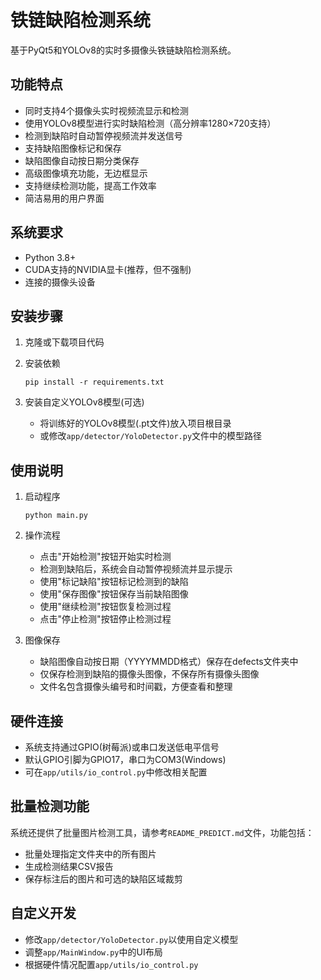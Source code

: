 # 铁链缺陷检测系统

基于PyQt5和YOLOv8的实时多摄像头铁链缺陷检测系统。

## 功能特点

- 同时支持4个摄像头实时视频流显示和检测
- 使用YOLOv8模型进行实时缺陷检测（高分辨率1280×720支持）
- 检测到缺陷时自动暂停视频流并发送信号
- 支持缺陷图像标记和保存
- 缺陷图像自动按日期分类保存
- 高级图像填充功能，无边框显示
- 支持继续检测功能，提高工作效率
- 简洁易用的用户界面

## 系统要求

- Python 3.8+
- CUDA支持的NVIDIA显卡(推荐，但不强制)
- 连接的摄像头设备

## 安装步骤

1. 克隆或下载项目代码

2. 安装依赖
   ```
   pip install -r requirements.txt
   ```

3. 安装自定义YOLOv8模型(可选)
   - 将训练好的YOLOv8模型(.pt文件)放入项目根目录
   - 或修改`app/detector/YoloDetector.py`文件中的模型路径

## 使用说明

1. 启动程序
   ```
   python main.py
   ```

2. 操作流程
   - 点击"开始检测"按钮开始实时检测
   - 检测到缺陷后，系统会自动暂停视频流并显示提示
   - 使用"标记缺陷"按钮标记检测到的缺陷
   - 使用"保存图像"按钮保存当前缺陷图像
   - 使用"继续检测"按钮恢复检测过程
   - 点击"停止检测"按钮停止检测过程

3. 图像保存
   - 缺陷图像自动按日期（YYYYMMDD格式）保存在defects文件夹中
   - 仅保存检测到缺陷的摄像头图像，不保存所有摄像头图像
   - 文件名包含摄像头编号和时间戳，方便查看和整理

## 硬件连接

- 系统支持通过GPIO(树莓派)或串口发送低电平信号
- 默认GPIO引脚为GPIO17，串口为COM3(Windows)
- 可在`app/utils/io_control.py`中修改相关配置

## 批量检测功能

系统还提供了批量图片检测工具，请参考`README_PREDICT.md`文件，功能包括：
- 批量处理指定文件夹中的所有图片
- 生成检测结果CSV报告
- 保存标注后的图片和可选的缺陷区域裁剪

## 自定义开发

- 修改`app/detector/YoloDetector.py`以使用自定义模型
- 调整`app/MainWindow.py`中的UI布局
- 根据硬件情况配置`app/utils/io_control.py` 